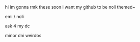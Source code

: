 hi im gonna rmk these soon i want my github to be noli themed~

emi / noli

ask 4 my dc

minor dni weirdos
